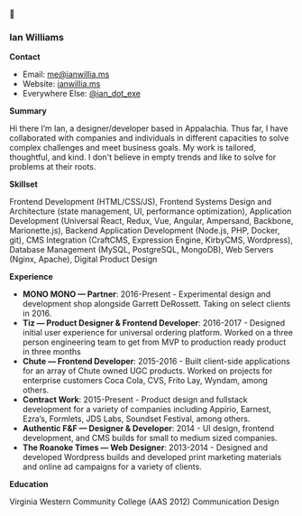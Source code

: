 👋

### Ian Williams

**Contact**

- Email: [me@ianwillia.ms](mailto:me@ianwillia.ms)
- Website: [ianwillia.ms](http://ianwillia.ms)
- Everywhere Else: [@ian_dot_exe](https://www.google.com/search?q=%22ian_dot_exe%22%20ian%20williams)

**Summary**

Hi there I’m Ian, a designer/developer based in Appalachia. Thus far, I have collaborated with companies and individuals in different capacities to solve complex challenges and meet business goals. My work is tailored, thoughtful, and kind. I don't believe in empty trends and like to solve for problems at their roots.

**Skillset**

Frontend Development (HTML/CSS/JS), Frontend Systems Design and Architecture (state management, UI, performance optimization), Application Development (Universal React, Redux, Vue, Angular, Ampersand, Backbone, Marionette.js), Backend Application Development (Node.js, PHP, Docker, git), CMS Integration (CraftCMS, Expression Engine, KirbyCMS, Wordpress), Database Management (MySQL, PostgreSQL, MongoDB), Web Servers (Nginx, Apache), Digital Product Design

**Experience**

- **MONO MONO — Partner**: 2016-Present - Experimental design and development shop alongside Garrett DeRossett. Taking on select clients in 2016.
- **Tiz — Product Designer & Frontend Developer**: 2016-2017 - Designed initial user experience for universal ordering platform. Worked on a three person engineering team to get from MVP to production ready product in three months
- **Chute — Frontend Developer**: 2015-2016 - Built client-side applications for an array of Chute owned UGC products. Worked on projects for enterprise customers Coca Cola, CVS, Frito Lay, Wyndam, among others.
- **Contract Work**: 2015-Present - Product design and fullstack development for a variety of companies including Appirio, Earnest, Ezra’s, Formlets, JDS Labs, Soundset Festival, among others.
- **Authentic F&F — Designer & Developer**: 2014 - UI design, frontend development, and CMS builds for small to medium sized companies.
- **The Roanoke Times — Web Designer**: 2013-2014 - Designed and developed Wordpress builds and developed print marketing materials and online ad campaigns for a variety of clients.

**Education**

Virginia Western Community College
(AAS 2012) Communication Design

